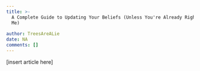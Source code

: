 ```yaml
---
title: >-
  A Complete Guide to Updating Your Beliefs (Unless You're Already Right, Like
  Me)
                 
author: TreesAreALie
date: NA
comments: []
---
```


[insert article here]